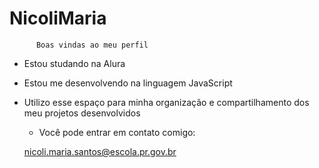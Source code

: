 # NicoliMaria
          Boas vindas ao meu perfil
 - Estou studando na Alura
 - Estou me desenvolvendo na linguagem JavaScript
 - Utilizo esse espaço para minha organização e compartilhamento dos meu projetos desenvolvidos

     - Você pode entrar em contato comigo:
   
    nicoli.maria.santos@escola.pr.gov.br
